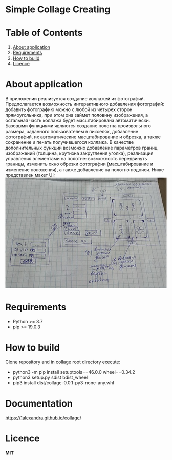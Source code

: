 # Simple Collage Creating
# Table of Contents
1. [About application](#about-application)
2. [Requirements](#requirements)
3. [How to build](#how-to-build)
4. [Licence](#licence)

# About application

В приложении реализуется создание коллажей из фотографий. Предполагается возможность интерактивного добавления фотографий: добавить фотографию можно с любой из четырех сторон прямоугольника, при этом она займет половину изображения, а остальная часть коллажа будет масштабирована автоматически. Базовыми функциями являются создание полотна произвольного размера, заданного пользователем в пикселях, добавление фотографий, их автоматические масштабирование и обрезка, а также сохранение и печать получившегося коллажа. В качестве дополнительных функций возможно добавление параметров границ изображений (толщина, крутизна закругления уголка), реализация управления элементами на полотне: возможность передвинуть границы, изменить окно обрезки фотографии (масштабирование и изменение положения), а также добавление на полотно подписи. Ниже представлен макет UI:
 ![](scheme.jpg)

# Requirements

- Python >= 3.7
- pip >= 19.0.3

# How to build
Clone repository and in collage root directory execute:
 - python3 -m pip install setuptools==46.0.0 wheel==0.34.2
 - python3 setup.py sdist bdist_wheel
 - pip3 install dist/collage-0.0.1-py3-none-any.whl

# Documentation
https://1alexandra.github.io/collage/

# Licence

**MIT**
